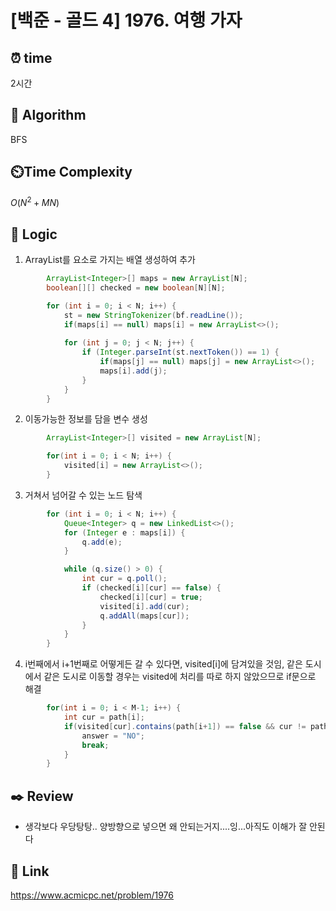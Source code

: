 # [백준 - 골드 4] 1976. 여행 가자

## ⏰  **time**
2시간

## :pushpin: **Algorithm**
BFS

## ⏲️**Time Complexity**
$O(N^2 + MN)$

## :round_pushpin: **Logic**
1. ArrayList를 요소로 가지는 배열 생성하여 추가
```java
        ArrayList<Integer>[] maps = new ArrayList[N];
        boolean[][] checked = new boolean[N][N];

        for (int i = 0; i < N; i++) {
            st = new StringTokenizer(bf.readLine());
            if(maps[i] == null) maps[i] = new ArrayList<>();
            
            for (int j = 0; j < N; j++) {
                if (Integer.parseInt(st.nextToken()) == 1) {
                    if(maps[j] == null) maps[j] = new ArrayList<>();
                    maps[i].add(j);
                }
            }
        }
```
2. 이동가능한 정보를 담을 변수 생성
```java
        ArrayList<Integer>[] visited = new ArrayList[N];

        for(int i = 0; i < N; i++) {
            visited[i] = new ArrayList<>();
        }
```
3. 거쳐서 넘어갈 수 있는 노드 탐색
```java
        for (int i = 0; i < N; i++) {
            Queue<Integer> q = new LinkedList<>();
            for (Integer e : maps[i]) {
                q.add(e);
            }

            while (q.size() > 0) {
                int cur = q.poll();
                if (checked[i][cur] == false) {
                    checked[i][cur] = true;
                    visited[i].add(cur);
                    q.addAll(maps[cur]);
                }
            }
        }
```
4. i번째에서 i+1번째로 어떻게든 갈 수 있다면, visited[i]에 담겨있을 것임, 같은 도시에서 같은 도시로 이동할 경우는 visited에 처리를 따로 하지 않았으므로 if문으로 해결
```java
        for(int i = 0; i < M-1; i++) {
            int cur = path[i];
            if(visited[cur].contains(path[i+1]) == false && cur != path[i+1]) {
                answer = "NO";
                break;
            }
        }
```

## :black_nib: **Review**
- 생각보다 우당탕탕.. 양방향으로 넣으면 왜 안되는거지....잉...아직도 이해가 잘 안된다

## 📡 Link
https://www.acmicpc.net/problem/1976
